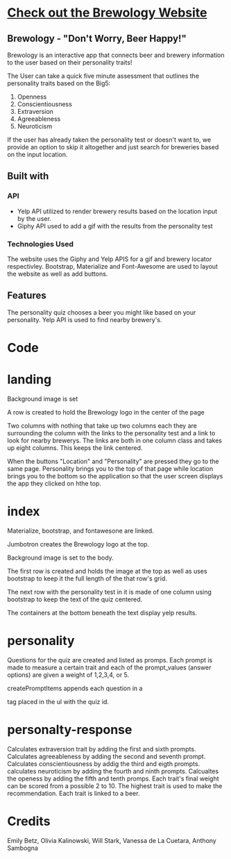 # [Check out the Brewology Website](https://oliviakali.github.io/GP-Brewology/)
## Brewology - "Don't Worry, Beer Happy!"

Brewology is an interactive app that connects beer and brewery information to the user based on their personality traits!

The User can take a quick five minute assessment that outlines the personality traits based on the Big5: 

<ol>
<li>Openness</li>
<li>Conscientiousness</li>
<li>Extraversion</li>
<li>Agreeableness</li>
<li>Neuroticism</li>
</ol>

If the user has already taken the personality test or doesn't want to, we provide an option to skip it altogether and just search for breweries based on the input location. 

## Built with
### API
<ul>
<li>Yelp API utilized to render brewery results based on the location input by the user.</li>
<li>Giphy API used to add a gif with the results from the personality test</li> 
</ul>

<!-- Yelp is not compatible with CORS so JSON response was pulled from proxy website (CORS-anywhere heroku) with yelp search endpoint attached to it
Yelp API passed through headers
Data used in the ajaxCall to keep the url string neater
UserInput used in on-click function so user can search any location and find breweries in that area
Yelp API defaults a return of 20 businesses- used for loop to return only 12 results
jQuery used to append results into card on html

Giphy IDs used so specific gifs are attached with the specific results -->

### Technologies Used


The website uses the Giphy and Yelp APIS for a gif and brewery locator respectivley.
Bootstrap, Materialize and Font-Awesome are used to layout the website as well as add buttons.

## Features

The personality quiz chooses a beer you might like based on your personality.
Yelp API is used to find nearby brewery's.

# Code

   # landing
   
Background image is set

A row is created to hold the Brewology logo in the center of the page

Two columns with nothing that take up two columns each they are surrounding the column with the links to the personality test and a link to look for nearby brewerys. The links are both in one column class and takes up eight columns. This keeps the link centered.

When the buttons "Location" and "Personality" are pressed they go to the same page. Personality brings you to the top of that page while location brings you to the bottom so the application so that the user screen displays the app they clicked on hthe top.   
 
   # index
   
Materialize, bootstrap, and fontawesone are linked.

Jumbotron creates the Brewology logo at the top.

Background image is set to the body.

The first row is created and holds the image at the top as well as uses bootstrap to keep it the full length of the that row's grid.

The next row with the personality test in it is made of one column using bootstrap to keep the text of the quiz centered.

The containers at the bottom beneath the text display yelp results.

   # personality
   
Questions for the quiz are created and listed as promps. Each prompt is made to measure a certain trait and each of the prompt_values (answer options) are given a weight of 1,2,3,4, or 5.

createPromptItems appends each question in a <p> tag placed in the ul with the quiz id.

   # personalty-response
   
Calculates extraversion trait by adding the first and sixth prompts.
Calculates agreeableness by adding the second and seventh prompt.
Calculates conscientiousness by addig the third and eigth prompts.
calculates neuroticism by adding the fourth and ninth prompts.
Calcualtes the openess by adding the fifth and tenth promps.
Each trait's final weight can be scored from a possible 2 to 10.
The highest trait is used to make the recommendation. Each trait is linked to a beer.


# Credits

Emily Betz, Olivia Kalinowski, Will Stark, Vanessa de La Cuetara, Anthony Sambogna
 
